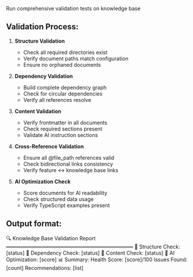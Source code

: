 Run comprehensive validation tests on knowledge base

## Validation Process:

1. **Structure Validation**

   - Check all required directories exist
   - Verify document paths match configuration
   - Ensure no orphaned documents

2. **Dependency Validation**

   - Build complete dependency graph
   - Check for circular dependencies
   - Verify all references resolve

3. **Content Validation**

   - Verify frontmatter in all documents
   - Check required sections present
   - Validate AI instruction sections

4. **Cross-Reference Validation**

   - Ensure all @file_path references valid
   - Check bidirectional links consistency
   - Verify feature ↔ knowledge base links

5. **AI Optimization Check**
   - Score documents for AI readability
   - Check structured data usage
   - Verify TypeScript examples present

## Output format:

🔍 Knowledge Base Validation Report
═══════════════════════════════════
📁 Structure Check: [status]
🔗 Dependency Check: [status]
📝 Content Check: [status]
🤖 AI Optimization: [score]
📊 Summary:
Health Score: [score]/100
Issues Found: [count]
Recommendations: [list]
